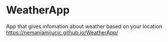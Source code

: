 # WeatherApp
App that gives infomation about weather based on your location
https://nemanjamijucic.github.io/WeatherApp/
